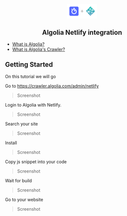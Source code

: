 <p align="center">
  <a href="https://vuejs.org" target="_blank" rel="noopener noreferrer">
    <img width="100" src="/logo.png" alt="Vue logo">
  </a>
</p>

<h2 align="center"> Algolia Netlify integration</h2>

- [What is Algolia?](https://www.algolia.com/doc/guides/getting-started/what-is-algolia/)
- [What is Algolia's Crawler?](https://www.algolia.com/doc/tools/crawler/getting-started/overview/)

## Getting Started

On this tutorial we will go

Go to <https://crawler.algolia.com/admin/netlify>
> Screenshot

Login to Algolia with Netlify.
> Screenshot

Search your site
> Screenshot

Install
> Screenshot

Copy js snippet into your code
> Screenshot

Wait for build
> Screenshot

Go to your website
> Screenshot
